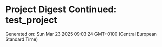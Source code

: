 # Project Digest Continued: test_project
Generated on: Sun Mar 23 2025 09:03:24 GMT+0100 (Central European Standard Time)

